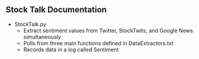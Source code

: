 ## Stock Talk Documentation
* StockTalk.py
   * Extract sentiment values from Twitter, StockTwits, and Google News simultaneously 
   * Pulls from three main functions defined in DataExtractors.txt
   * Records data in a log called Sentiment
